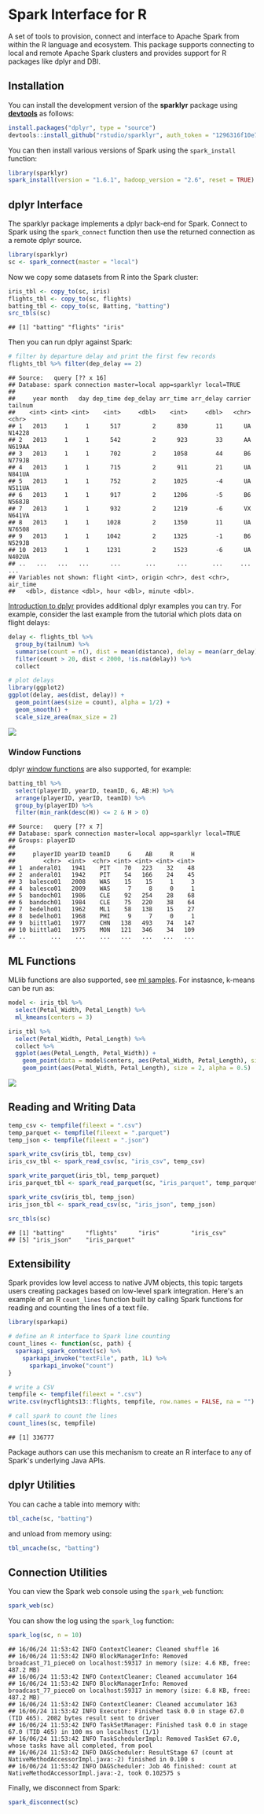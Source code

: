 Spark Interface for R
================

A set of tools to provision, connect and interface to Apache Spark from within the R language and ecosystem. This package supports connecting to local and remote Apache Spark clusters and provides support for R packages like dplyr and DBI.

Installation
------------

You can install the development version of the **sparklyr** package using [**devtools**](https://cran.r-project.org/web/packages/devtools/index.html) as follows:

``` r
install.packages("dplyr", type = "source")
devtools::install_github("rstudio/sparklyr", auth_token = "1296316f10e7fe4adc675c77366265b5f180933d")
```

You can then install various versions of Spark using the `spark_install` function:

``` r
library(sparklyr)
spark_install(version = "1.6.1", hadoop_version = "2.6", reset = TRUE)
```

dplyr Interface
---------------

The sparklyr package implements a dplyr back-end for Spark. Connect to Spark using the `spark_connect` function then use the returned connection as a remote dplyr source.

``` r
library(sparklyr)
sc <- spark_connect(master = "local")
```

Now we copy some datasets from R into the Spark cluster:

``` r
iris_tbl <- copy_to(sc, iris)
flights_tbl <- copy_to(sc, flights)
batting_tbl <- copy_to(sc, Batting, "batting")
src_tbls(sc)
```

    ## [1] "batting" "flights" "iris"

Then you can run dplyr against Spark:

``` r
# filter by departure delay and print the first few records
flights_tbl %>% filter(dep_delay == 2)
```

    ## Source:   query [?? x 16]
    ## Database: spark connection master=local app=sparklyr local=TRUE
    ## 
    ##     year month   day dep_time dep_delay arr_time arr_delay carrier tailnum
    ##    <int> <int> <int>    <int>     <dbl>    <int>     <dbl>   <chr>   <chr>
    ## 1   2013     1     1      517         2      830        11      UA  N14228
    ## 2   2013     1     1      542         2      923        33      AA  N619AA
    ## 3   2013     1     1      702         2     1058        44      B6  N779JB
    ## 4   2013     1     1      715         2      911        21      UA  N841UA
    ## 5   2013     1     1      752         2     1025        -4      UA  N511UA
    ## 6   2013     1     1      917         2     1206        -5      B6  N568JB
    ## 7   2013     1     1      932         2     1219        -6      VX  N641VA
    ## 8   2013     1     1     1028         2     1350        11      UA  N76508
    ## 9   2013     1     1     1042         2     1325        -1      B6  N529JB
    ## 10  2013     1     1     1231         2     1523        -6      UA  N402UA
    ## ..   ...   ...   ...      ...       ...      ...       ...     ...     ...
    ## Variables not shown: flight <int>, origin <chr>, dest <chr>, air_time
    ##   <dbl>, distance <dbl>, hour <dbl>, minute <dbl>.

[Introduction to dplyr](https://cran.rstudio.com/web/packages/dplyr/vignettes/introduction.html) provides additional dplyr examples you can try. For example, consider the last example from the tutorial which plots data on flight delays:

``` r
delay <- flights_tbl %>% 
  group_by(tailnum) %>%
  summarise(count = n(), dist = mean(distance), delay = mean(arr_delay)) %>%
  filter(count > 20, dist < 2000, !is.na(delay)) %>%
  collect

# plot delays
library(ggplot2)
ggplot(delay, aes(dist, delay)) +
  geom_point(aes(size = count), alpha = 1/2) +
  geom_smooth() +
  scale_size_area(max_size = 2)
```

![](README_files/figure-markdown_github/ggplot2-1.png)

### Window Functions

dplyr [window functions](https://cran.r-project.org/web/packages/dplyr/vignettes/window-functions.html) are also supported, for example:

``` r
batting_tbl %>%
  select(playerID, yearID, teamID, G, AB:H) %>%
  arrange(playerID, yearID, teamID) %>%
  group_by(playerID) %>%
  filter(min_rank(desc(H)) <= 2 & H > 0)
```

    ## Source:   query [?? x 7]
    ## Database: spark connection master=local app=sparklyr local=TRUE
    ## Groups: playerID
    ## 
    ##     playerID yearID teamID     G    AB     R     H
    ##        <chr>  <int>  <chr> <int> <int> <int> <int>
    ## 1  anderal01   1941    PIT    70   223    32    48
    ## 2  anderal01   1942    PIT    54   166    24    45
    ## 3  balesco01   2008    WAS    15    15     1     3
    ## 4  balesco01   2009    WAS     7     8     0     1
    ## 5  bandoch01   1986    CLE    92   254    28    68
    ## 6  bandoch01   1984    CLE    75   220    38    64
    ## 7  bedelho01   1962    ML1    58   138    15    27
    ## 8  bedelho01   1968    PHI     9     7     0     1
    ## 9  biittla01   1977    CHN   138   493    74   147
    ## 10 biittla01   1975    MON   121   346    34   109
    ## ..       ...    ...    ...   ...   ...   ...   ...

ML Functions
------------

MLlib functions are also supported, see [ml samples](docs/ml_examples.md). For instasnce, k-means can be run as:

``` r
model <- iris_tbl %>%
  select(Petal_Width, Petal_Length) %>%
  ml_kmeans(centers = 3)

iris_tbl %>%
  select(Petal_Width, Petal_Length) %>%
  collect %>%
  ggplot(aes(Petal_Length, Petal_Width)) +
    geom_point(data = model$centers, aes(Petal_Width, Petal_Length), size = 60, alpha = 0.1) +
    geom_point(aes(Petal_Width, Petal_Length), size = 2, alpha = 0.5)
```

![](README_files/figure-markdown_github/unnamed-chunk-6-1.png)

Reading and Writing Data
------------------------

``` r
temp_csv <- tempfile(fileext = ".csv")
temp_parquet <- tempfile(fileext = ".parquet")
temp_json <- tempfile(fileext = ".json")

spark_write_csv(iris_tbl, temp_csv)
iris_csv_tbl <- spark_read_csv(sc, "iris_csv", temp_csv)

spark_write_parquet(iris_tbl, temp_parquet)
iris_parquet_tbl <- spark_read_parquet(sc, "iris_parquet", temp_parquet)

spark_write_csv(iris_tbl, temp_json)
iris_json_tbl <- spark_read_csv(sc, "iris_json", temp_json)

src_tbls(sc)
```

    ## [1] "batting"      "flights"      "iris"         "iris_csv"    
    ## [5] "iris_json"    "iris_parquet"

Extensibility
-------------

Spark provides low level access to native JVM objects, this topic targets users creating packages based on low-level spark integration. Here's an example of an R `count_lines` function built by calling Spark functions for reading and counting the lines of a text file.

``` r
library(sparkapi)

# define an R interface to Spark line counting
count_lines <- function(sc, path) {
  sparkapi_spark_context(sc) %>% 
    sparkapi_invoke("textFile", path, 1L) %>% 
      sparkapi_invoke("count")
}

# write a CSV 
tempfile <- tempfile(fileext = ".csv")
write.csv(nycflights13::flights, tempfile, row.names = FALSE, na = "")

# call spark to count the lines
count_lines(sc, tempfile)
```

    ## [1] 336777

Package authors can use this mechanism to create an R interface to any of Spark's underlying Java APIs.

dplyr Utilities
---------------

You can cache a table into memory with:

``` r
tbl_cache(sc, "batting")
```

and unload from memory using:

``` r
tbl_uncache(sc, "batting")
```

Connection Utilities
--------------------

You can view the Spark web console using the `spark_web` function:

``` r
spark_web(sc)
```

You can show the log using the `spark_log` function:

``` r
spark_log(sc, n = 10)
```

    ## 16/06/24 11:53:42 INFO ContextCleaner: Cleaned shuffle 16
    ## 16/06/24 11:53:42 INFO BlockManagerInfo: Removed broadcast_71_piece0 on localhost:59317 in memory (size: 4.6 KB, free: 487.2 MB)
    ## 16/06/24 11:53:42 INFO ContextCleaner: Cleaned accumulator 164
    ## 16/06/24 11:53:42 INFO BlockManagerInfo: Removed broadcast_77_piece0 on localhost:59317 in memory (size: 6.8 KB, free: 487.2 MB)
    ## 16/06/24 11:53:42 INFO ContextCleaner: Cleaned accumulator 163
    ## 16/06/24 11:53:42 INFO Executor: Finished task 0.0 in stage 67.0 (TID 465). 2082 bytes result sent to driver
    ## 16/06/24 11:53:42 INFO TaskSetManager: Finished task 0.0 in stage 67.0 (TID 465) in 100 ms on localhost (1/1)
    ## 16/06/24 11:53:42 INFO TaskSchedulerImpl: Removed TaskSet 67.0, whose tasks have all completed, from pool 
    ## 16/06/24 11:53:42 INFO DAGScheduler: ResultStage 67 (count at NativeMethodAccessorImpl.java:-2) finished in 0.100 s
    ## 16/06/24 11:53:42 INFO DAGScheduler: Job 46 finished: count at NativeMethodAccessorImpl.java:-2, took 0.102575 s

Finally, we disconnect from Spark:

``` r
spark_disconnect(sc)
```
